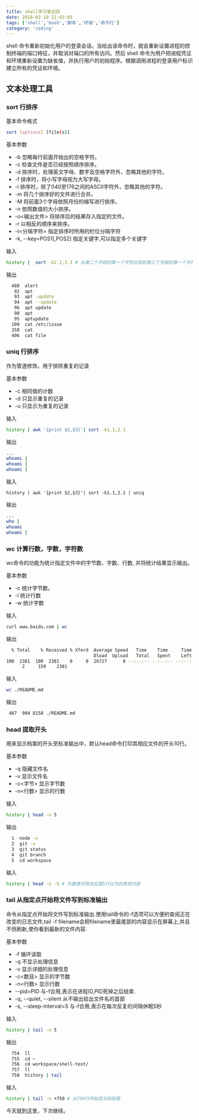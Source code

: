 ```yaml
---
title: shell学习笔记四
date: 2018-02-10 21:43:03
tags: ['shell','bash','脚本','终端','命令行']
category: 'coding'
---
```

shell 命令重新初始化用户的登录会话。当给出该命令时，就会重新设置进程的控制终端的端口特征，并取消对端口的所有访问。然后 shell 命令为用户把进程凭证和环境重新设置为缺省值，并执行用户的初始程序。根据调用进程的登录用户标识建立所有的凭证和环境。
<!--more-->
## 文本处理工具
### sort 行排序

基本命令格式
```bash
sort [options] [file(s)] 
```

基本参数 
* -b   忽略每行前面开始出的空格字符。
* -c   检查文件是否已经按照顺序排序。
* -d   排序时，处理英文字母、数字及空格字符外，忽略其他的字符。
* -f   排序时，将小写字母视为大写字母。
* -i   排序时，除了040至176之间的ASCII字符外，忽略其他的字符。
* -m   将几个排序好的文件进行合并。
* -M   将前面3个字母依照月份的缩写进行排序。
* -n    依照数值的大小排序。
* -o<输出文件>   将排序后的结果存入指定的文件。
* -r   以相反的顺序来排序。
* -t<分隔字符>   指定排序时所用的栏位分隔字符
* -k, --key=POS1[,POS2]  指定关键字,可以指定多个关键字

输入
```bash
history |  sort -k2.1,3.1 # 从第二个字段的第一个字符比较到第三个字段的第一个字符
```

输出
```bash
  488  alert
   92  apt
   93  apt -update
   94  apt --update
   96  apt update
   98  apt
   95  aptupdate
  109  cat /etc/issue
  358  cat
  406  cat file
```

### uniq 行排序
作为管道修饰，用于排除重复的记录

基本参数 
* -c   相同值的计数
* -d   只显示重复的记录
* -u   只显示为重复的记录

输入
```bash
history | awk '{print $2,$3}'| sort -k1.1,2.1
```

输出
```bash
...
whoami |
whoami |
whoami |
```

输入
```bashechi
history | awk '{print $2,$3}'| sort -k1.1,2.1 | uniq
```

输出
```bash
...
who |
whoami
whoami |
```

### wc 计算行数，字数，字符数
wc命令的功能为统计指定文件中的字节数、字数、行数, 并将统计结果显示输出。

基本参数 
* -c   统计字节数。  
* -l   统计行数
* -w   统计字数

输入
```bash
curl www.baidu.com | wc
```

输出
```bash
  % Total    % Received % Xferd  Average Speed   Time    Time     Time  Current
                                 Dload  Upload   Total   Spent    Left  Speed
100  2381  100  2381    0     0  26727      0 --:--:-- --:--:-- --:--:-- 27056
      2     159    2381
```

输入
```bash
wc ./README.md
```

输出
```bash
 467  904 8158 ./README.md
```

### head 提取开头
用来显示档案的开头至标准输出中，默认head命令打印其相应文件的开头10行。 

基本参数 
* -q        隐藏文件名
* -v        显示文件名
* -c<字节>  显示字节数
* -n<行数>  显示的行数

输入
```bash
history | head -n 5
```

输出
```bash
  1  node -v
  2  git -v
  3  git status
  4  git branch
  5  cd workspace
```

输入
```bash
history | head -n -5 # 负数表示除去后面5行以为的其他内容
```

### tail 从指定点开始将文件写到标准输出
命令从指定点开始将文件写到标准输出.使用tail命令的-f选项可以方便的查阅正在改变的日志文件,tail -f filename会把filename里最尾部的内容显示在屏幕上,并且不但刷新,使你看到最新的文件内容. 

基本参数 
* -f 循环读取
* -q 不显示处理信息
* -v 显示详细的处理信息
* -c<数目> 显示的字节数
* -n<行数> 显示行数
* --pid=PID 与-f合用,表示在进程ID,PID死掉之后结束. 
* -q, --quiet, --silent 从不输出给出文件名的首部 
* -s, --sleep-interval=S 与-f合用,表示在每次反复的间隔休眠S秒

输入
```bash
history | tail -n 5
```

输出
```bash
  754  ll
  755  cd ~
  756  cd workspace/shell-test/
  757  ll
  758  history | tail
```

输入
```bash
history | tail -n +750 # 从750行开始显示到结尾
```

今天就到这里，下次继续。